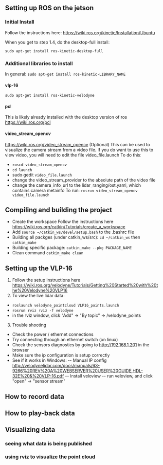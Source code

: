 ## Setting up ROS on the jetson
### Initial Install
Follow the instructions here: https://wiki.ros.org/kinetic/Installation/Ubuntu

When you get to step 1.4, do the desktop-full install:

`sudo apt-get install ros-kinetic-desktop-full`
### Additional libraries to install
In general: `sudo apt-get install ros-kinetic-LIBRARY_NAME`
#### vlp-16
`sudo apt-get install ros-kinetic-velodyne`
#### pcl
This is likely already installed with the desktop version of ros
https://wiki.ros.org/pcl
#### video_stream_opencv
https://wiki.ros.org/video_stream_opencv
(Optional) This can be used to visualize the camera stream from a video file.
If you do want to use this to view video, you will need to edit the file video_file.launch
To do this:
- `roscd video_stream_opencv`
- `cd launch`
- sudo gedit `video_file.launch`
- change the video_stream_provider to the absolute path of the video file
- change the camera_info_url to the lidar_ranging/ost.yaml, which contains camera metainfo
To run:
`rosrun video_stream_opencv video_file.launch`
## Compiling and building the project
- Create the workspace
Follow the instructions here https://wiki.ros.org/catkin/Tutorials/create_a_workspace
- Add `source ~/catkin_ws/devel/setup.bash` to the .bashrc file
- Building all packges (under catkin_ws/src): `cd ~/catkin_ws` then  `catkin_make`
- Building specific package: `catkin_make --pkg PACKAGE_NAME`
- Clean command `catkin_make clean`

## Setting up the VLP-16
1. Follow the setup instructions here
https://wiki.ros.org/velodyne/Tutorials/Getting%20Started%20with%20the%20Velodyne%20VLP16
2. To view the live lidar data:
- `roslaunch velodyne_pointcloud VLP16_points.launch`
- `rosrun rviz rviz -f velodyne`
- in the rviz window, click "Add" -> "By topic" -> /velodyne_points
3. Trouble shooting
- Check the power / ethernet connections
- Try connecting through an ethernet switch (on linux)
- Check the sensors diagnostics by going to http://192.168.1.201 in the browser
- Make sure the ip configuration is setup correctly
- See if it works in Windows:
-- Manual IP config http://velodynelidar.com/docs/manuals/63-9266%20REV%20A%20WEBSERVER%20USER%20GUIDE,HDL-32E%20&%20VLP-16.pdf
-- Install veloview
-- run veloview, and click "open" -> "sensor stream"

## How to record data

## How to play-back data
## Visualizing data
### seeing what data is being published
### using rviz to visualize the point cloud
